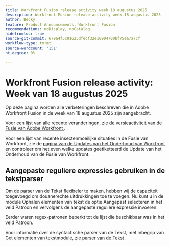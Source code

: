 ```yaml
---
title: Workfront Fusion release activity week 18 augustus 2025
description: Workfront Fusion release activity week 18 augustus 2025
author: Becky
feature: Product Announcements, Workfront Fusion
recommendations: noDisplay, noCatalog
hidefromtoc: true
source-git-commit: 679a4f5c91625dfecf32e10904700bf75ea7a7cf
workflow-type: tm+mt
source-wordcount: '151'
ht-degree: 0%

---
```


# Workfront Fusion release activity: Week van 18 augustus 2025

Op deze pagina worden alle verbeteringen beschreven die in Adobe Workfront Fusion in de week van 18 augustus 2025 zijn aangebracht.

Voor een lijst van alle recente veranderingen, zie [ de versieactiviteit van de Fusie van Adobe Workfront ](/help/workfront-fusion/fusion-product-releases/fusion-release-activity.md).

Voor een lijst van recente insectenmoeilijke situaties in de Fusie van Workfront, zie de [ pagina van de Updates van het Onderhoud van Workfront ](https://experienceleague.adobe.com/nl/docs/workfront-known-issues/releases/current-updates) en controleer om het even welke updates geëtiketteerd de Update van het Onderhoud van de Fusie van Workfront.

## Aangepaste reguliere expressies gebruiken in de tekstparser

Om de parser van de Tekst flexibeler te maken, hebben wij de capaciteit toegevoegd om douanerechte uitdrukkingen toe te voegen. Nu kunt u in de module Ophalen elementen van tekst de optie Aangepast selecteren in het veld Patroon en vervolgens de aangepaste reguliere expressie invoeren.

Eerder waren regex-patronen beperkt tot de lijst die beschikbaar was in het veld Patroon.

Voor informatie over de syntactische parser van de Tekst, met inbegrip van Get elementen van tekstmodule, zie [ parser van de Tekst ](/help/workfront-fusion/references/apps-and-modules/tools-and-transformers/text-parser.md).

